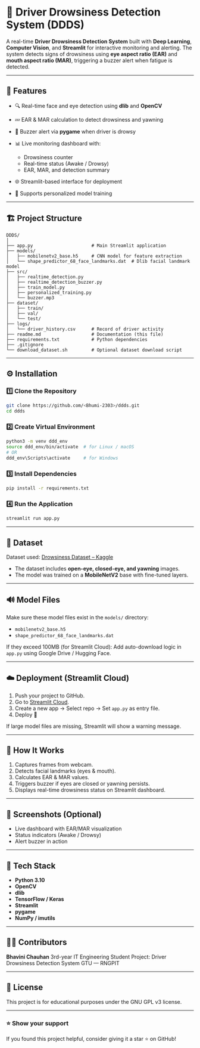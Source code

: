 # 🚗 Driver Drowsiness Detection System (DDDS)

A real-time **Driver Drowsiness Detection System** built with **Deep Learning**, **Computer Vision**, and **Streamlit** for interactive monitoring and alerting. The system detects signs of drowsiness using **eye aspect ratio (EAR)** and **mouth aspect ratio (MAR)**, triggering a buzzer alert when fatigue is detected.

---

## 🧠 Features

* 🔍 Real-time face and eye detection using **dlib** and **OpenCV**
* 💤 EAR & MAR calculation to detect drowsiness and yawning
* 🔔 Buzzer alert via **pygame** when driver is drowsy
* 📊 Live monitoring dashboard with:

  * Drowsiness counter
  * Real-time status (Awake / Drowsy)
  * EAR, MAR, and detection summary
* 🌐 Streamlit-based interface for deployment
* 🧩 Supports personalized model training

---

## 🏗️ Project Structure

```
DDDS/
│
├── app.py                      # Main Streamlit application
├── models/
│   ├── mobilenetv2_base.h5     # CNN model for feature extraction
│   └── shape_predictor_68_face_landmarks.dat  # Dlib facial landmark model
├── src/
│   ├── realtime_detection.py
│   ├── realtime_detection_buzzer.py
│   ├── train_model.py
│   ├── personalized_training.py
│   └── buzzer.mp3
├── dataset/
│   ├── train/
│   ├── val/
│   └── test/
├── logs/
│   └── driver_history.csv      # Record of driver activity
├── readme.md                   # Documentation (this file)
├── requirements.txt            # Python dependencies
├── .gitignore
└── download_dataset.sh         # Optional dataset download script
```

---

## ⚙️ Installation

### 1️⃣ Clone the Repository

```bash
git clone https://github.com/<Bhumi-2303>/ddds.git
cd ddds
```

### 2️⃣ Create Virtual Environment

```bash
python3 -m venv ddd_env
source ddd_env/bin/activate  # for Linux / macOS
# OR
ddd_env\Scripts\activate     # for Windows
```

### 3️⃣ Install Dependencies

```bash
pip install -r requirements.txt
```

### 4️⃣ Run the Application

```bash
streamlit run app.py
```

---

## 🧩 Dataset

Dataset used: [Drowsiness Dataset – Kaggle](https://www.kaggle.com/datasets/hoangtung719/drowsiness-dataset)

* The dataset includes **open-eye, closed-eye, and yawning** images.
* The model was trained on a **MobileNetV2** base with fine-tuned layers.

---

## 🔊 Model Files

Make sure these model files exist in the `models/` directory:

* `mobilenetv2_base.h5`
* `shape_predictor_68_face_landmarks.dat`

If they exceed 100MB (for Streamlit Cloud):
Add auto-download logic in `app.py` using Google Drive / Hugging Face.

---

## ☁️ Deployment (Streamlit Cloud)

1. Push your project to GitHub.
2. Go to [Streamlit Cloud](https://share.streamlit.io).
3. Create a new app → Select repo → Set `app.py` as entry file.
4. Deploy 🚀

If large model files are missing, Streamlit will show a warning message.

---

## 🧠 How It Works

1. Captures frames from webcam.
2. Detects facial landmarks (eyes & mouth).
3. Calculates EAR & MAR values.
4. Triggers buzzer if eyes are closed or yawning persists.
5. Displays real-time drowsiness status on Streamlit dashboard.

---

## 📸 Screenshots (Optional)

* Live dashboard with EAR/MAR visualization
* Status indicators (Awake / Drowsy)
* Alert buzzer in action

---

## 🧰 Tech Stack

* **Python 3.10**
* **OpenCV**
* **dlib**
* **TensorFlow / Keras**
* **Streamlit**
* **pygame**
* **NumPy / imutils**

---

## 🧑‍💻 Contributors

**Bhavini Chauhan**
3rd-year IT Engineering Student
Project: Driver Drowsiness Detection System
GTU — RNGPIT

---

## 📄 License

This project is for educational purposes under the GNU GPL v3 license.

---

### ⭐ Show your support

If you found this project helpful, consider giving it a star ⭐ on GitHub!
